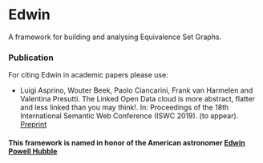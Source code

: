 # Edwin
A framework for building and analysing Equivalence Set Graphs.

### Publication

For citing Edwin in academic papers please use:

* Luigi Asprino, Wouter Beek, Paolo Ciancarini, Frank van Harmelen and Valentina Presutti. The Linked Open Data cloud is more abstract, flatter and less linked than you may think!. In: Proceedings of the 18th International Semantic Web Conference (ISWC 2019). (to appear). [Preprint](http://arxiv.org/abs/1906.08097)


#### This framework is named in honor of the American astronomer [Edwin Powell Hubble](https://en.wikipedia.org/wiki/Edwin_Hubble)
